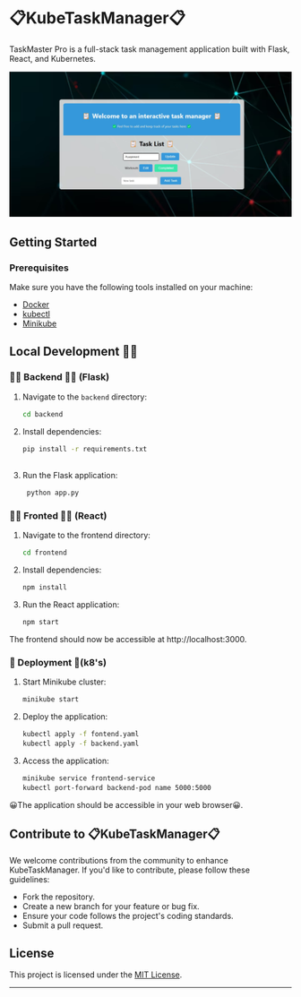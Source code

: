 # 📋KubeTaskManager📋

TaskMaster Pro is a full-stack task management application built with Flask, React, and Kubernetes.

![Task_manager_UI](https://github.com/bharath-manjunath/Kube-Task-Manager/blob/master/Assets/Task_manager_UI.jpeg)

## Getting Started

### Prerequisites

Make sure you have the following tools installed on your machine:

- [Docker](https://www.docker.com/get-started)
- [kubectl](https://kubernetes.io/docs/tasks/tools/install-kubectl/)
- [Minikube](https://minikube.sigs.k8s.io/docs/start/)

## Local Development 👨‍💻

### 👨‍💻 Backend 👨‍💻 (Flask)

1. Navigate to the `backend` directory:
   ```bash
   cd backend

2. Install dependencies:
   ```bash
   pip install -r requirements.txt
  

3. Run the Flask application:
   ```bash
    python app.py
   ``` 
### 👨‍💻 Fronted 👨‍💻 (React)

1. Navigate to the frontend directory:
   ```bash
   cd frontend
2. Install dependencies:
   ```bash
   npm install
3. Run the React application:
   ```bash
   npm start
   ```
The frontend should now be accessible at http://localhost:3000.

### 🚢 Deployment 🚢(k8's)

1. Start Minikube cluster:
   ```bash
   minikube start
2. Deploy the application:
   ```bash
   kubectl apply -f fontend.yaml 
   kubectl apply -f backend.yaml

3. Access the application:
   ```bash
   minikube service frontend-service
   kubectl port-forward backend-pod name 5000:5000
   ```
😀The application should be accessible in your web browser😀.


## Contribute to 📋KubeTaskManager📋

We welcome contributions from the community to enhance KubeTaskManager. If you'd like to contribute, please follow these guidelines:

- Fork the repository.
- Create a new branch for your feature or bug fix.
- Ensure your code follows the project's coding standards.
- Submit a pull request.

## License

This project is licensed under the [MIT License](LICENSE).

---


 
   
